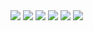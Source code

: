 <html>
   <img src="images/image-001.jpg">
   <img src="images/image-002.jpg">
   <img src="images/image-003.jpg">
   <img src="images/image-004.jpg">
   <img src="images/image-005.jpg">
   <img src="images/image-006.jpg">
</html>
